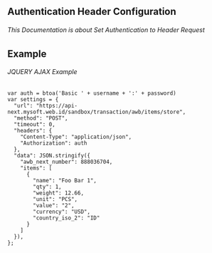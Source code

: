 ## Authentication Header Configuration
###### This Documentation is about Set Authentication to Header Request

## Example
###### JQUERY AJAX Example
```
var auth = btoa('Basic ' + username + ':' + password)
var settings = {
  "url": "https://api-next.mysoft.web.id/sandbox/transaction/awb/items/store",
  "method": "POST",
  "timeout": 0,
  "headers": {
    "Content-Type": "application/json",
    "Authorization": auth
  },
  "data": JSON.stringify({
    "awb_next_number": 888036704,
    "items": [
      {
        "name": "Foo Bar 1",
        "qty": 1,
        "weight": 12.66,
        "unit": "PCS",
        "value": "2",
        "currency": "USD",
        "country_iso_2": "ID"
      }
    ]
  }),
};
```